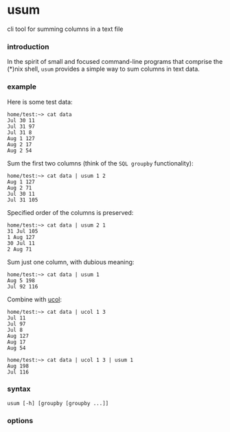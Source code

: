 # usum

cli tool for summing columns in a text file


### introduction

In the spirit of small and focused command-line programs that comprise
the (*)nix shell,
`usum` provides a simple way to sum columns in text data.

### example

Here is some test data:

```
home/test:~> cat data
Jul 30 11
Jul 31 97
Jul 31 8
Aug 1 127
Aug 2 17
Aug 2 54
```

Sum the first two columns (think of the `SQL groupby` functionality):

```
home/test:~> cat data | usum 1 2
Aug 1 127
Aug 2 71
Jul 30 11
Jul 31 105
```

Specified order of the columns is preserved:

```
home/test:~> cat data | usum 2 1
31 Jul 105
1 Aug 127
30 Jul 11
2 Aug 71
```

Sum just one column, with dubious meaning:

```
home/test:~> cat data | usum 1
Aug 5 198
Jul 92 116
```

Combine with
[ucol](https://github.com/robertchase/ucol):
```
home/test:~> cat data | ucol 1 3
Jul 11
Jul 97
Jul 8
Aug 127
Aug 17
Aug 54

home/test:~> cat data | ucol 1 3 | usum 1
Aug 198
Jul 116
```

### syntax
```
usum [-h] [groupby [groupby ...]]
```

### options
```
```
